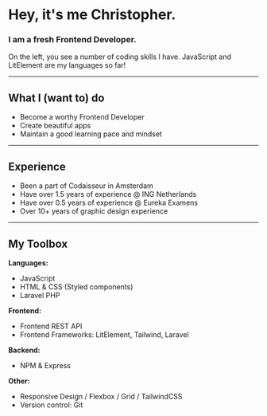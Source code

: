 # Hey, it's me Christopher.
### I am a fresh Frontend Developer.

On the left, you see a number of coding skills I have. JavaScript and LitElement are my languages so far!

---

## What I (want to) do

- Become a worthy Frontend Developer
- Create beautiful apps
- Maintain a good learning pace and mindset

---

## Experience

- Been a part of Codaisseur in Amsterdam
- Have over 1.5 years of experience @ ING Netherlands
- Have over 0.5 years of experience @ Eureka Examens
- Over 10+ years of graphic design experience

---

## My Toolbox

**Languages:**

- JavaScript
- HTML & CSS (Styled components)
- Laravel PHP

**Frontend:**

- Frontend REST API
- Frontend Frameworks: LitElement, Tailwind, Laravel

**Backend:**

- NPM & Express

**Other:**

- Responsive Design / Flexbox / Grid / TailwindCSS
- Version control: Git
